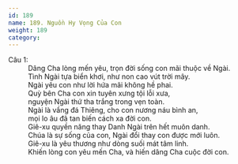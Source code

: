 ```yaml
---
id: 189
name: 189. Nguồn Hy Vọng Của Con
weight: 189
category: 
---
```

<dl><dt>Câu 1:</dt><dd data-verse="1">Dâng Cha lòng mến yêu, trọn đời sống con mãi thuộc về Ngài. <br/>Tình Ngài tựa biển khơi, như non cao vút trời mây. <br/>Ngài yêu con như lời hứa mãi không hề phai. <br/>Quỳ bên Cha con xin tuyên xưng tội lỗi xưa, <br/>nguyện Ngài thứ tha trắng trong vẹn toàn. <br/>Ngài là vầng đá Thiêng, cho con nương náu bình an, <br/>mọi lo âu đã tan biến cách xa đời con. <br/>Giê-xu quyền năng thay Danh Ngài trên hết muôn danh. <br/>Chúa là sự sống của con, Ngài đổi thay con được mới luôn. <br/>Giê-xu là yêu thương như dòng suối mát tâm linh. <br/>Khiến lòng con yêu mến Cha, và hiến dâng Cha cuộc đời con. </dd></dl>
